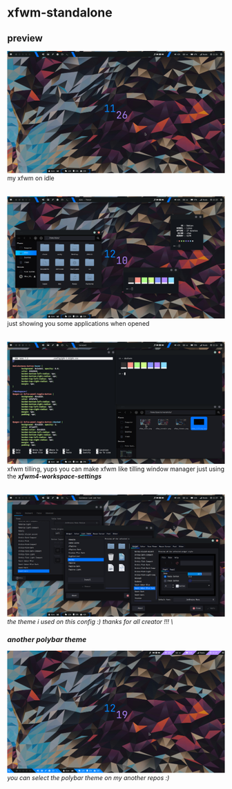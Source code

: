 # xfwm-standalone

## preview
![My Image](https://github.com/diws1/xfwm-standalone/blob/main/screenshots/xfwm_idle.png)
my xfwm on idle \
\
\
![My Image](https://github.com/diws1/xfwm-standalone/blob/main/screenshots/xfwm_termdir.png)
just showing you some applications when opened \
\
\
![My Image](https://github.com/diws1/xfwm-standalone/blob/main/screenshots/xfwm_tilling.png)
xfwm tilling, yups you can make xfwm like tilling window manager just using the <i><b>xfwm4-workspace-settings</b><i/> \
\
\
![My Image](https://github.com/diws1/xfwm-standalone/blob/main/screenshots/xfwm_themes.png)
the theme i used on this config :) thanks for all creator !!! \



### another polybar theme
![My Image](https://github.com/diws1/xfwm-standalone/blob/main/screenshots/xfwm_idle2.png)
you can select the polybar theme on my another repos :)
